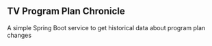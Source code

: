 ## TV Program Plan Chronicle

A simple Spring Boot service to get historical data about program plan changes